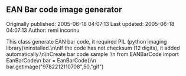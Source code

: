 ## EAN Bar code image generator

Originally published: 2005-06-18 04:07:13
Last updated: 2005-06-18 04:07:13
Author: remi inconnu

This class generate EAN bar code, it required PIL (python imaging library)\ninstalled.\n\nIf the code has not checksum (12 digits), it added automatically.\n\nCreate bar code sample :\n   from EANBarCode import EanBarCode\n   bar = EanBarCode()\n   bar.getImage("9782212110708",50,"gif")